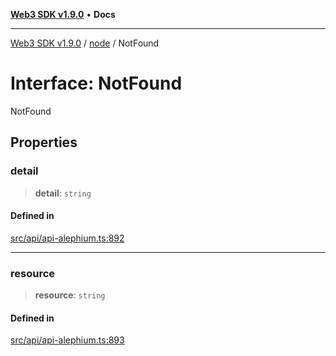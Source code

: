 [**Web3 SDK v1.9.0**](../../../README.md) • **Docs**

***

[Web3 SDK v1.9.0](../../../globals.md) / [node](../README.md) / NotFound

# Interface: NotFound

NotFound

## Properties

### detail

> **detail**: `string`

#### Defined in

[src/api/api-alephium.ts:892](https://github.com/Mystic-Nayy/alephium-web3/blob/c1afd789a197ce5fe21f08c2965942090157c33d/packages/web3/src/api/api-alephium.ts#L892)

***

### resource

> **resource**: `string`

#### Defined in

[src/api/api-alephium.ts:893](https://github.com/Mystic-Nayy/alephium-web3/blob/c1afd789a197ce5fe21f08c2965942090157c33d/packages/web3/src/api/api-alephium.ts#L893)
